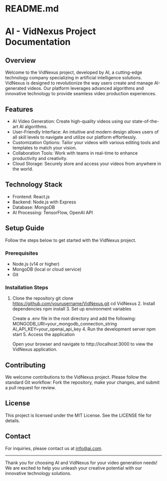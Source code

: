 # README.md

# AI - VidNexus Project Documentation

## Overview

Welcome to the VidNexus project, developed by AI, a cutting-edge technology company specializing in artificial intelligence solutions. VidNexus is designed to revolutionize the way users create and manage AI-generated videos. Our platform leverages advanced algorithms and innovative technology to provide seamless video production experiences.

## Features

- AI Video Generation: Create high-quality videos using our state-of-the-art AI algorithms.
- User-Friendly Interface: An intuitive and modern design allows users of all skill levels to navigate and utilize our platform effortlessly.
- Customization Options: Tailor your videos with various editing tools and templates to match your vision.
- Collaboration Tools: Work with teams in real-time to enhance productivity and creativity.
- Cloud Storage: Securely store and access your videos from anywhere in the world.

## Technology Stack

- Frontend: React.js
- Backend: Node.js with Express
- Database: MongoDB
- AI Processing: TensorFlow, OpenAI API

## Setup Guide

Follow the steps below to get started with the VidNexus project.

### Prerequisites

- Node.js (v14 or higher)
- MongoDB (local or cloud service)
- Git

### Installation Steps

1. Clone the repository
   git clone https://github.com/yourusername/VidNexus.git
   cd VidNexus
   2. Install dependencies
   npm install
   3. Set up environment variables

   Create a .env file in the root directory and add the following:
   MONGODB_URI=your_mongodb_connection_string
   AI_API_KEY=your_openai_api_key
   4. Run the development server
   npm start
   5. Access the application

   Open your browser and navigate to http://localhost:3000 to view the VidNexus application.

## Contributing

We welcome contributions to the VidNexus project. Please follow the standard Git workflow: Fork the repository, make your changes, and submit a pull request for review.

## License

This project is licensed under the MIT License. See the LICENSE file for details.

## Contact

For inquiries, please contact us at info@ai.com.

---

Thank you for choosing AI and VidNexus for your video generation needs! We are excited to help you unleash your creative potential with our innovative technology solutions.